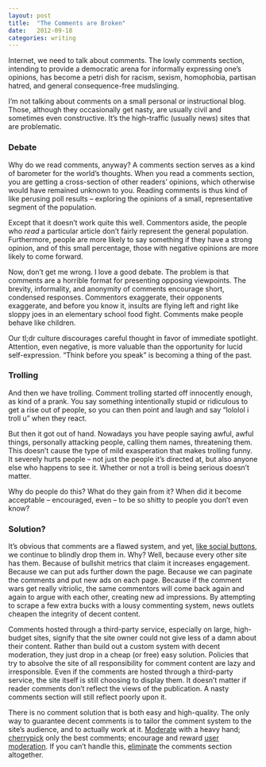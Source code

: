 ```yaml
---
layout: post
title:  "The Comments are Broken"
date:   2012-09-18
categories: writing
---
```


Internet, we need to talk about comments. The lowly comments section, intending to provide a democratic arena for informally expressing one’s opinions, has become a petri dish for racism, sexism, homophobia, partisan hatred, and general consequence-free mudslinging.

I’m not talking about comments on a small personal or instructional blog. Those, although they occasionally get nasty, are usually civil and sometimes even constructive. It’s the high-traffic (usually news) sites that are problematic.

### Debate

Why do we read comments, anyway? A comments section serves as a kind of barometer for the world’s thoughts. When you read a comments section, you are getting a cross-section of other readers’ opinions, which otherwise would have remained unknown to you. Reading comments is thus kind of like perusing poll results – exploring the opinions of a small, representative segment of the population.

Except that it doesn’t work quite this well. Commentors aside, the people who _read_ a particular article don’t fairly represent the general population. Furthermore, people are more likely to say something if they have a strong opinion, and of this small percentage, those with negative opinions are more likely to come forward.

Now, don’t get me wrong. I love a good debate.  The problem is that comments are a horrible format for presenting opposing viewpoints. The brevity, informality, and anonymity of comments encourage short, condensed responses.  Commentors exaggerate, their opponents exaggerate, and before you know it, insults are flying left and right like sloppy joes in an elementary school food fight. Comments make people behave like children.

Our tl;dr culture discourages careful thought in favor of immediate spotlight. Attention, even negative, is more valuable than the opportunity for lucid self-expression. “Think before you speak” is becoming a thing of the past.

### Trolling

And then we have trolling. Comment trolling started off innocently enough, as kind of a prank. You say something intentionally stupid or ridiculous to get a rise out of people, so you can then point and laugh and say “lololol i troll u” when they react.

But then it got out of hand. Nowadays you have people saying awful, awful things, personally attacking people, calling them names, threatening them. This doesn’t cause the type of mild exasperation that makes trolling funny. It severely hurts people – not just the people it’s directed at, but also anyone else who happens to see it. Whether or not a troll is being serious doesn’t matter.

Why do people do this? What do they gain from it? When did it become acceptable – encouraged, even – to be so shitty to people you don’t even know?

### Solution?

It’s obvious that comments are a flawed system, and yet, [like social buttons](http://informationarchitects.net/blog/sweep-the-sleaze/), we continue to blindly drop them in. Why? Well, because every other site has them. Because of bullshit metrics that claim it increases engagement. Because we can put ads further down the page. Because we can paginate the comments and put new ads on each page. Because if the comment wars get really vitriolic, the same commentors will come back again and again to argue with each other, creating new ad impressions. By attempting to scrape a few extra bucks with a lousy commenting system, news outlets cheapen the integrity of decent content.

Comments hosted through a third-party service, especially on large, high-budget sites, signify that the site owner could not give less of a damn about their content. Rather than build out a custom system with decent moderation, they just drop in a cheap (or free) easy solution. Policies that try to absolve the site of all responsibility for comment content are lazy and irresponsible. Even if the comments are hosted through a third-party service, the site itself is still choosing to display them. It doesn’t matter if reader comments don’t reflect the views of the publication. A nasty comments section will still reflect poorly upon it.

There is no comment solution that is both easy and high-quality. The only way to guarantee decent comments is to tailor the comment system to the site’s audience, and to actually work at it. [Moderate](http://www.theatlantic.com/personal/archive/2012/01/the-dinner-party-theory-of-internet-comments/250742/) with a heavy hand; [cherrypick](http://www.nytimes.com/content/help/site/usercontent/usercontent.html) only the best comments; encourage and reward [user moderation](http://www.niemanlab.org/2012/06/pay-attention-to-what-nick-denton-is-doing-with-comments/). If you can’t handle this, [eliminate](http://www.bbc.co.uk/) the comments section altogether.
